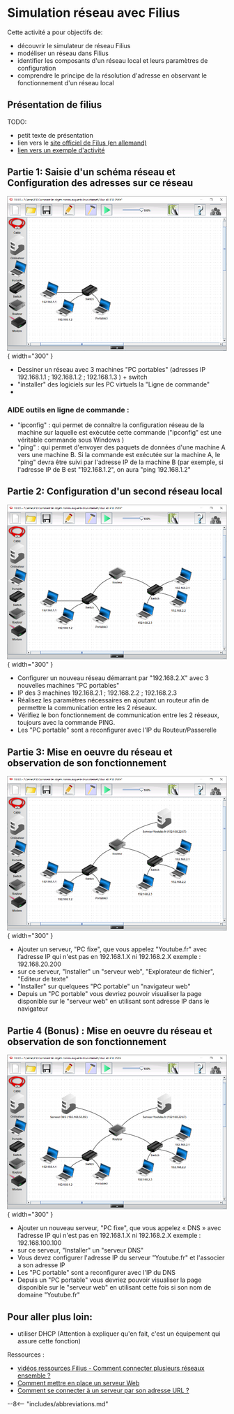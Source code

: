 # Simulation réseau avec Filius

Cette activité a pour objectifs de:

* découvrir le simulateur de réseau Filius
* modéliser un réseau dans Filius
* identifier les composants d'un réseau local et leurs paramètres de 
  configuration 
* comprendre le principe de la résolution d'adresse en observant 
  le fonctionnement d'un réseau local


## Présentation de filius

TODO:

* petit texte de présentation
* lien vers le [site officiel de Filus (en allemand)](https://www.lernsoftware-filius.de/Herunterladen)
* [lien vers un exemple d'activité](https://ent2d.ac-bordeaux.fr/disciplines/sti-college/2019/09/25/filius-un-logiciel-de-simulation-de-reseau-simple-et-accessible/)


## Partie 1: Saisie d'un schéma réseau et Configuration des adresses sur ce réseau

![Image title](img/Filius_1.png){ width="300" }

* Dessiner un réseau avec 3 machines "PC portables" (adresses IP 192.168.1.1 ; 192.168.1.2 ; 192.168.1.3 ) + switch
* "installer" des logiciels sur les PC virtuels la "Ligne de commande"
* 

### AIDE outils en ligne de commande :
* "ipconfig" : qui permet de connaître la configuration réseau de la machine sur laquelle est exécutée cette commande ("ipconfig" est une véritable commande sous Windows )
* "ping" : qui permet d'envoyer des paquets de données d'une machine A vers une machine B. Si la commande est exécutée sur la machine A, le "ping" devra être suivi par l'adresse IP de la machine B (par exemple, si l'adresse IP de B est "192.168.1.2", on aura "ping 192.168.1.2"



## Partie 2: Configuration d'un second réseau local 

![Image title](img/Filius_2.png){ width="300" }

* Configurer un nouveau réseau démarrant par "192.168.2.X" avec 3 nouvelles machines "PC portables"
* IP des 3 machines 192.168.2.1 ; 192.168.2.2 ; 192.168.2.3
* Réalisez les paramètres nécessaires en ajoutant un routeur afin de permettre la communication entre les 2 réseaux.
* Vérifiez le bon fonctionnement de communication entre les 2 réseaux, toujours avec la commande PING.
* Les "PC portable" sont a reconfigurer avec l'IP du Routeur/Passerelle



## Partie 3: Mise en oeuvre du réseau et observation de son fonctionnement

![Image title](img/Filius_3.png){ width="300" }

* Ajouter un serveur, "PC fixe", que vous appelez "Youtube.fr" avec l’adresse IP  qui n'est pas en 192.168.1.X ni 192.168.2.X  exemple : 192.168.20.200
* sur ce serveur, "Installer" un "serveur web", "Explorateur de fichier", "Editeur de texte"
* "Installer" sur quelquees "PC portable" un "navigateur web"
* Depuis un "PC portable" vous devriez pouvoir visualiser la page disponible sur le "serveur web" en utilisant sont adresse IP dans le navigateur


## Partie 4 (Bonus) : Mise en oeuvre du réseau et observation de son fonctionnement

![Image title](img/Filius_all_end.png){ width="300" }

* Ajouter un nouveau serveur, "PC fixe", que vous appelez « DNS » avec l’adresse IP  qui n'est pas en 192.168.1.X ni 192.168.2.X  exemple : 192.168.100.100
* sur ce serveur, "Installer" un "serveur DNS"
* Vous devez configurer l'adresse IP du serveur "Youtube.fr" et l'associer a son adresse IP
* Les "PC portable" sont a reconfigurer avec l'IP du DNS
* Depuis un "PC portable" vous devriez pouvoir visualiser la page disponible sur le "serveur web" en utilisant cette fois si son nom de domaine "Youtube.fr"


## Pour aller plus loin:

* utiliser DHCP (Attention à expliquer qu'en fait, c'est un équipement qui assure cette fonction)

Ressources : 
* [vidéos ressources  Filius - Comment connecter plusieurs réseaux ensemble ?](https://www.youtube.com/watch?v=bkaRSt5TUbY)
* [Comment mettre en place un serveur Web ](https://www.youtube.com/watch?v=pS_rpzolCy8)
* [Comment se connecter à un serveur par son adresse URL ?](https://www.youtube.com/watch?v=aHAmIwBhZdU)




--8<-- "includes/abbreviations.md"
